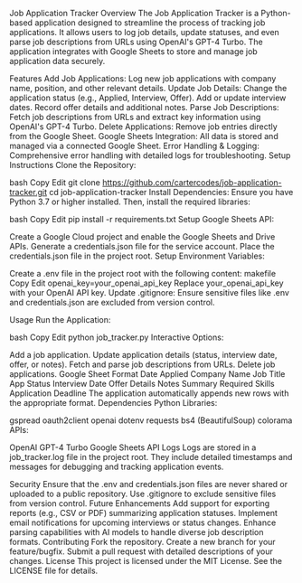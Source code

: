 Job Application Tracker
Overview
The Job Application Tracker is a Python-based application designed to streamline the process of tracking job applications. It allows users to log job details, update statuses, and even parse job descriptions from URLs using OpenAI's GPT-4 Turbo. The application integrates with Google Sheets to store and manage job application data securely.

Features
Add Job Applications: Log new job applications with company name, position, and other relevant details.
Update Job Details:
Change the application status (e.g., Applied, Interview, Offer).
Add or update interview dates.
Record offer details and additional notes.
Parse Job Descriptions:
Fetch job descriptions from URLs and extract key information using OpenAI's GPT-4 Turbo.
Delete Applications: Remove job entries directly from the Google Sheet.
Google Sheets Integration: All data is stored and managed via a connected Google Sheet.
Error Handling & Logging: Comprehensive error handling with detailed logs for troubleshooting.
Setup Instructions
Clone the Repository:

bash
Copy
Edit
git clone https://github.com/cartercodes/job-application-tracker.git
cd job-application-tracker
Install Dependencies: Ensure you have Python 3.7 or higher installed. Then, install the required libraries:

bash
Copy
Edit
pip install -r requirements.txt
Setup Google Sheets API:

Create a Google Cloud project and enable the Google Sheets and Drive APIs.
Generate a credentials.json file for the service account.
Place the credentials.json file in the project root.
Setup Environment Variables:

Create a .env file in the project root with the following content:
makefile
Copy
Edit
openai_key=your_openai_api_key
Replace your_openai_api_key with your OpenAI API key.
Update .gitignore: Ensure sensitive files like .env and credentials.json are excluded from version control.

Usage
Run the Application:

bash
Copy
Edit
python job_tracker.py
Interactive Options:

Add a job application.
Update application details (status, interview date, offer, or notes).
Fetch and parse job descriptions from URLs.
Delete job applications.
Google Sheet Format
Date Applied	Company Name	Job Title	App Status	Interview Date	Offer Details	Notes	Summary	Required Skills	Application Deadline
The application automatically appends new rows with the appropriate format.
Dependencies
Python Libraries:

gspread
oauth2client
openai
dotenv
requests
bs4 (BeautifulSoup)
colorama
APIs:

OpenAI GPT-4 Turbo
Google Sheets API
Logs
Logs are stored in a job_tracker.log file in the project root. They include detailed timestamps and messages for debugging and tracking application events.

Security
Ensure that the .env and credentials.json files are never shared or uploaded to a public repository.
Use .gitignore to exclude sensitive files from version control.
Future Enhancements
Add support for exporting reports (e.g., CSV or PDF) summarizing application statuses.
Implement email notifications for upcoming interviews or status changes.
Enhance parsing capabilities with AI models to handle diverse job description formats.
Contributing
Fork the repository.
Create a new branch for your feature/bugfix.
Submit a pull request with detailed descriptions of your changes.
License
This project is licensed under the MIT License. See the LICENSE file for details.

